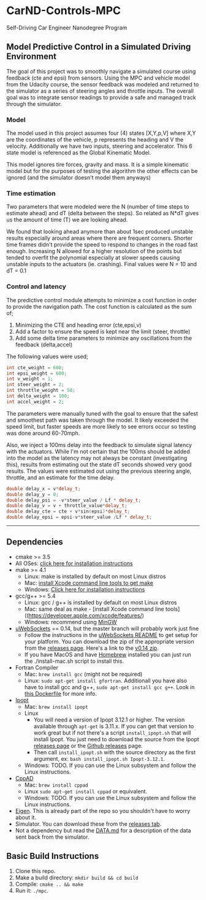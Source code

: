 # CarND-Controls-MPC
Self-Driving Car Engineer Nanodegree Program

## Model Predictive Control in a Simulated Driving Environment

The goal of this project was to smoothly navigate a simulated course using feedback (cte and epsi) from sensors. Using the MPC and vehicle model from the Udacity course, the sensor feedback was modeled and returned to the simulator as a series of steering angles and throttle inputs. The overall goal was to integrate sensor readings to provide a safe and managed track through the simulator.

### Model

The model used in this project assumes four (4) states [X,Y,p,V] where X,Y are the coordinates of the vehicle, p represents the heading and V the velocity. Additionally we have two inputs, steering and accelerator. This 6 state model is referenced as the Global Kinematic Model.

This model ignores tire forces, gravity and mass. It is a simple kinematic model but for the purposes of testing the algorithm the other effects can be ignored (and the simulator doesn't model them anyways)

### Time estimation

Two parameters that were modeled were the N (number of time steps to estimate ahead) and dT (delta between the steps). So related as N*dT gives us the amount of time (T) we are looking ahead.

We found that looking ahead anymore than about 1sec produced unstable results especially around areas where there are frequent corners. Shorter time frames didn't provide the speed to respond to changes in the road fast enough. Increasing N allowed for a higher resolution of the points but tended to overfit the polynomial especially at slower speeds causing unstable inputs to the actuators (ie. crashing). Final values were N = 10 and dT = 0.1

### Control and latency

The predictive control module attempts to minimize a cost function in order to provide the navigation path. The cost function is calculated as the sum of;

1. Minimizing the CTE and heading error (cte,epsi,v)
2. Add a factor to ensure the speed is kept near the limit (steer, throttle)
3. Add some delta time parameters to minimize any oscillations from the feedback (delta,accel)

The following values were used;

```c++
int cte_weight = 600;
int epsi_weight = 600;
int v_weight = 1;
int steer_weight = 2;
int throttle_weight = 50;
int delta_weight = 100;
int accel_weight = 2;
```

The parameters were manually tuned with the goal to ensure that the safest and smoothest path was taken through the model. It likely exceeded the speed limit, but faster speeds are more likely to see errors occur so testing was done around 60-70mph.

Also, we inject a 100ms delay into the feedback to simulate signal latency with the actuators. While I'm not certain that the 100ms should be added into the model as the latency may not always be constant (investigating this), results from estimating out the state dT seconds showed very good results. The values were estimated out using the previous steering angle, throttle, and an estimate for the time delay.

```c++
double delay_x = v*delay_t;
double delay_y = 0;
double delay_psi = -v*steer_value / Lf * delay_t;
double delay_v = v + throttle_value*delay_t;
double delay_cte = cte + v*sin(epsi)*delay_t;
double delay_epsi = epsi-v*steer_value /Lf * delay_t;
```



---
## Dependencies

* cmake >= 3.5
 * All OSes: [click here for installation instructions](https://cmake.org/install/)
* make >= 4.1
  * Linux: make is installed by default on most Linux distros
  * Mac: [install Xcode command line tools to get make](https://developer.apple.com/xcode/features/)
  * Windows: [Click here for installation instructions](http://gnuwin32.sourceforge.net/packages/make.htm)
* gcc/g++ >= 5.4
  * Linux: gcc / g++ is installed by default on most Linux distros
  * Mac: same deal as make - [install Xcode command line tools]((https://developer.apple.com/xcode/features/)
  * Windows: recommend using [MinGW](http://www.mingw.org/)
* [uWebSockets](https://github.com/uWebSockets/uWebSockets) == 0.14, but the master branch will probably work just fine
  * Follow the instructions in the [uWebSockets README](https://github.com/uWebSockets/uWebSockets/blob/master/README.md) to get setup for your platform. You can download the zip of the appropriate version from the [releases page](https://github.com/uWebSockets/uWebSockets/releases). Here's a link to the [v0.14 zip](https://github.com/uWebSockets/uWebSockets/archive/v0.14.0.zip).
  * If you have MacOS and have [Homebrew](https://brew.sh/) installed you can just run the ./install-mac.sh script to install this.
* Fortran Compiler
  * Mac: `brew install gcc` (might not be required)
  * Linux: `sudo apt-get install gfortran`. Additionall you have also have to install gcc and g++, `sudo apt-get install gcc g++`. Look in [this Dockerfile](https://github.com/udacity/CarND-MPC-Quizzes/blob/master/Dockerfile) for more info.
* [Ipopt](https://projects.coin-or.org/Ipopt)
  * Mac: `brew install ipopt`
  * Linux
    * You will need a version of Ipopt 3.12.1 or higher. The version available through `apt-get` is 3.11.x. If you can get that version to work great but if not there's a script `install_ipopt.sh` that will install Ipopt. You just need to download the source from the Ipopt [releases page](https://www.coin-or.org/download/source/Ipopt/) or the [Github releases](https://github.com/coin-or/Ipopt/releases) page.
    * Then call `install_ipopt.sh` with the source directory as the first argument, ex: `bash install_ipopt.sh Ipopt-3.12.1`.
  * Windows: TODO. If you can use the Linux subsystem and follow the Linux instructions.
* [CppAD](https://www.coin-or.org/CppAD/)
  * Mac: `brew install cppad`
  * Linux `sudo apt-get install cppad` or equivalent.
  * Windows: TODO. If you can use the Linux subsystem and follow the Linux instructions.
* [Eigen](http://eigen.tuxfamily.org/index.php?title=Main_Page). This is already part of the repo so you shouldn't have to worry about it.
* Simulator. You can download these from the [releases tab](https://github.com/udacity/CarND-MPC-Project/releases).
* Not a dependency but read the [DATA.md](./DATA.md) for a description of the data sent back from the simulator.


## Basic Build Instructions


1. Clone this repo.
2. Make a build directory: `mkdir build && cd build`
3. Compile: `cmake .. && make`
4. Run it: `./mpc`.
